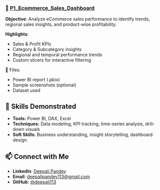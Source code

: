 ### 🔹 [P1_Ecommerce_Sales_Dashboard](./P1_Ecommerce_Sales_Dashboard)
**Objective**: Analyze eCommerce sales performance to identify trends, regional sales insights, and product-wise profitability.

**Highlights**:
- Sales & Profit KPIs
- Category & Subcategory insights
- Regional and temporal performance trends
- Custom slicers for interactive filtering

📁 Files:
- Power BI report (.pbix)
- Sample screenshots (optional)
- Dataset used

## 🧠 Skills Demonstrated

- **Tools:** Power BI, DAX, Excel
- **Techniques:** Data modeling, KPI tracking, time-series analysis, drill-down visuals
- **Soft Skills:** Business understanding, insight storytelling, dashboard design


## 📫 Connect with Me

- **LinkedIn**: [Deepali Pandey](https://www.linkedin.com/in/deepali-pandey-7b308b125)
- **Email**: deepalipandey113@gmail.com
- **GitHub**: [@deepali113](https://github.com/deepali113)

